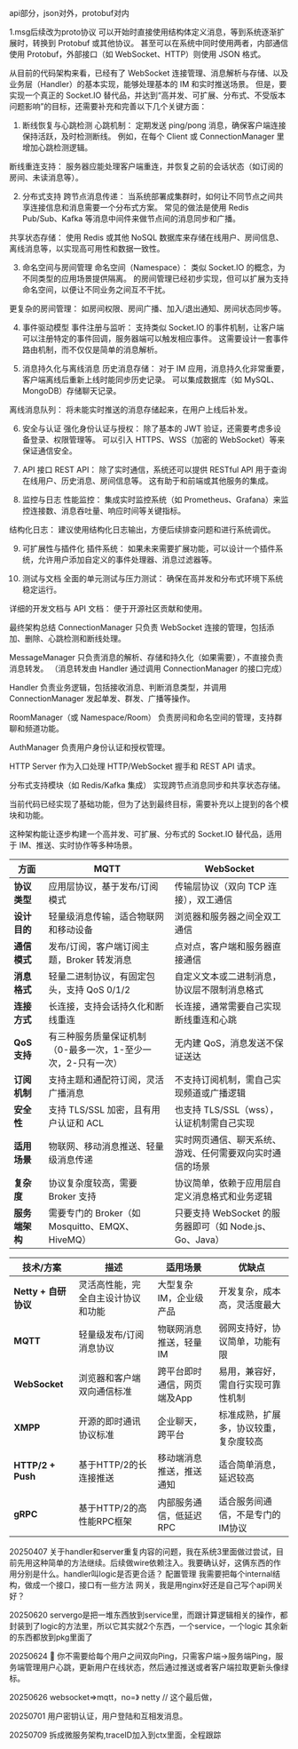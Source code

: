 api部分，json对外，protobuf对内


1.msg后续改为proto协议
    可以开始时直接使用结构体定义消息，等到系统逐渐扩展时，转换到 Protobuf 或其他协议。
    甚至可以在系统中同时使用两者，内部通信使用 Protobuf，外部接口（如 WebSocket、HTTP）则使用 JSON 格式。



从目前的代码架构来看，已经有了 WebSocket 连接管理、消息解析与存储、以及业务层（Handler）的基本实现，能够处理基本的 IM 和实时推送场景。
但是，要实现一个真正的 Socket.IO 替代品，并达到“高并发、可扩展、分布式、不受版本问题影响”的目标，还需要补充和完善以下几个关键方面：

1. 断线恢复与心跳检测
心跳机制：
定期发送 ping/pong 消息，确保客户端连接保持活跃，及时检测断线。
例如，在每个 Client 或 ConnectionManager 里增加心跳检测逻辑。

断线重连支持：
服务器应能处理客户端重连，并恢复之前的会话状态（如订阅的房间、未读消息等）。

2. 分布式支持
跨节点消息传递：
当系统部署成集群时，如何让不同节点之间共享连接信息和消息需要一个分布式方案。
常见的做法是使用 Redis Pub/Sub、Kafka 等消息中间件来做节点间的消息同步和广播。

共享状态存储：
使用 Redis 或其他 NoSQL 数据库来存储在线用户、房间信息、离线消息等，以实现高可用性和数据一致性。

3. 命名空间与房间管理
命名空间（Namespace）：
类似 Socket.IO 的概念，为不同类型的应用场景提供隔离。
的房间管理已经初步实现，但可以扩展为支持命名空间，以便让不同业务之间互不干扰。

更复杂的房间管理：
如房间权限、房间广播、加入/退出通知、房间状态同步等。

4. 事件驱动模型
事件注册与监听：
支持类似 Socket.IO 的事件机制，让客户端可以注册特定的事件回调，服务器端可以触发相应事件。
这需要设计一套事件路由机制，而不仅仅是简单的消息解析。

5. 消息持久化与离线消息
历史消息存储：
对于 IM 应用，消息持久化非常重要，客户端离线后重新上线时能同步历史记录。
可以集成数据库（如 MySQL、MongoDB）存储聊天记录。

离线消息队列：
将未能实时推送的消息存储起来，在用户上线后补发。

6. 安全与认证
强化身份认证与授权：
除了基本的 JWT 验证，还需要考虑多设备登录、权限管理等。
可以引入 HTTPS、WSS（加密的 WebSocket）等来保证通信安全。

7. API 接口
REST API：
除了实时通信，系统还可以提供 RESTful API 用于查询在线用户、历史消息、房间信息等。
这有助于和前端或其他服务的集成。

8. 监控与日志
性能监控：
集成实时监控系统（如 Prometheus、Grafana）来监控连接数、消息吞吐量、响应时间等关键指标。

结构化日志：
建议使用结构化日志输出，方便后续排查问题和进行系统调优。

9. 可扩展性与插件化
插件系统：
如果未来需要扩展功能，可以设计一个插件系统，允许用户添加自定义的事件处理器、消息过滤器等。

10. 测试与文档
全面的单元测试与压力测试：
确保在高并发和分布式环境下系统稳定运行。

详细的开发文档与 API 文档：
便于开源社区贡献和使用。

最终架构总结
ConnectionManager
只负责 WebSocket 连接的管理，包括添加、删除、心跳检测和断线处理。

MessageManager
只负责消息的解析、存储和持久化（如果需要），不直接负责消息转发。
（消息转发由 Handler 通过调用 ConnectionManager 的接口完成）

Handler
负责业务逻辑，包括接收消息、判断消息类型，并调用 ConnectionManager 发起单发、群发、广播等操作。

RoomManager（或 Namespace/Room）
负责房间和命名空间的管理，支持群聊和频道功能。

AuthManager
负责用户身份认证和授权管理。

HTTP Server
作为入口处理 HTTP/WebSocket 握手和 REST API 请求。

分布式支持模块（如 Redis/Kafka 集成）
实现跨节点消息同步和共享状态存储。

当前代码已经实现了基础功能，但为了达到最终目标，需要补充以上提到的各个模块和功能。

这种架构能让逐步构建一个高并发、可扩展、分布式的 Socket.IO 替代品，适用于 IM、推送、实时协作等多种场景。



| 方面         | MQTT                                  | WebSocket                                |
| ---------- | ------------------------------------- | ---------------------------------------- |
| **协议类型**   | 应用层协议，基于发布/订阅模式                       | 传输层协议（双向 TCP 连接），双工通信                    |
| **设计目的**   | 轻量级消息传输，适合物联网和移动设备                    | 浏览器和服务器之间全双工通信                           |
| **通信模式**   | 发布/订阅，客户端订阅主题，Broker 转发消息             | 点对点，客户端和服务器直接通信                          |
| **消息格式**   | 轻量二进制协议，有固定包头，支持 QoS 0/1/2            | 自定义文本或二进制消息，协议层不限制消息格式                   |
| **连接方式**   | 长连接，支持会话持久化和断线重连                      | 长连接，通常需要自己实现断线重连和心跳                      |
| **QoS 支持** | 有三种服务质量保证机制（0-最多一次，1-至少一次，2-只有一次）     | 无内建 QoS，消息发送不保证送达                        |
| **订阅机制**   | 支持主题和通配符订阅，灵活广播消息                     | 不支持订阅机制，需自己实现频道或广播逻辑                     |
| **安全性**    | 支持 TLS/SSL 加密，且有用户认证和 ACL             | 也支持 TLS/SSL（wss），认证机制需自己实现               |
| **适用场景**   | 物联网、移动消息推送、轻量级消息传递                    | 实时网页通信、聊天系统、游戏、任何需要双向实时通信的场景             |
| **复杂度**    | 协议复杂度较高，需要 Broker 支持                  | 协议简单，依赖于应用层自定义消息格式和业务逻辑                  |
| **服务端架构**  | 需要专门的 Broker（如 Mosquitto、EMQX、HiveMQ） | 只要支持 WebSocket 的服务器即可（如 Node.js、Go、Java） |

| 技术/方案             | 描述                | 适用场景            | 优缺点                 |
| ----------------- | ----------------- | --------------- | ------------------- |
| **Netty + 自研协议**  | 灵活高性能，完全自主设计协议和功能 | 大型复杂IM，企业级产品    | 开发复杂，成本高，灵活度最大      |
| **MQTT**          | 轻量级发布/订阅消息协议      | 物联网消息推送，轻量IM    | 弱网支持好，协议简单，功能有限     |
| **WebSocket**     | 浏览器和客户端双向通信标准     | 跨平台即时通信，网页端及App | 易用，兼容好，需自行实现可靠性机制   |
| **XMPP**          | 开源的即时通讯协议标准       | 企业聊天，跨平台        | 标准成熟，扩展多，协议较重，复杂度较高 |
| **HTTP/2 + Push** | 基于HTTP/2的长连接推送    | 移动端消息推送，推送通知    | 适合简单消息，延迟较高         |
| **gRPC**          | 基于HTTP/2的高性能RPC框架 | 内部服务通信，低延迟RPC   | 适合服务间通信，不是专门的IM协议   |



20250407
    关于handler和server重复内容的问题，我在系统3里面做过尝试，目前先用这种简单的方法继续。后续做wire依赖注入。我要确认好，这俩东西的作用分别是什么。handler叫logic是否更合适？
    配置管理
    我需要把每个internal结构，做成一个接口，接口有一些方法
    网关，我是用nginx好还是自己写个api网关好？


20250620
    servergo是把一堆东西放到service里，而跟计算逻辑相关的操作，都封装到了logic的方法里，所以它其实就2个东西，一个service，一个logic
    其余新的东西都放到pkg里面了

20250624
💬 你不需要给每个用户之间双向Ping，只需客户端→服务端Ping，服务端管理用户心跳，更新用户在线状态，然后通过推送或者客户端拉取更新头像绿标。

20250626 websocket=>mqtt，no=》 netty  // 这个最后做，

20250701 用户密钥认证，用户登陆和互相发消息。

20250709 拆成微服务架构,traceID加入到ctx里面，全程跟踪
